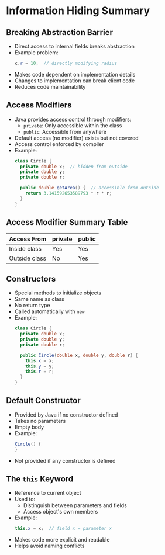 # Information Hiding Summary

## Breaking Abstraction Barrier
- Direct access to internal fields breaks abstraction
- Example problem:
  ```java
  c.r = 10;  // directly modifying radius
  ```
- Makes code dependent on implementation details
- Changes to implementation can break client code
- Reduces code maintainability

## Access Modifiers
- Java provides access control through modifiers:
    - `private`: Only accessible within the class
    - `public`: Accessible from anywhere
- Default access (no modifier) exists but not covered
- Access control enforced by compiler
- Example:
  ```java
  class Circle {
    private double x;  // hidden from outside
    private double y;
    private double r;

    public double getArea() {  // accessible from outside
      return 3.141592653589793 * r * r;
    }
  }
  ```

## Access Modifier Summary Table
| Access From | private | public |
|-------------|---------|---------|
| Inside class | Yes | Yes |
| Outside class | No | Yes |

## Constructors
- Special methods to initialize objects
- Same name as class
- No return type
- Called automatically with `new`
- Example:
  ```java
  class Circle {
    private double x;
    private double y;
    private double r;

    public Circle(double x, double y, double r) {
      this.x = x;
      this.y = y;
      this.r = r;
    }
  }
  ```

## Default Constructor
- Provided by Java if no constructor defined
- Takes no parameters
- Empty body
- Example:
  ```java
  Circle() {
  }
  ```
- Not provided if any constructor is defined

## The `this` Keyword
- Reference to current object
- Used to:
    - Distinguish between parameters and fields
    - Access object's own members
- Example:
  ```java
  this.x = x;  // field x = parameter x
  ```
- Makes code more explicit and readable
- Helps avoid naming conflicts
